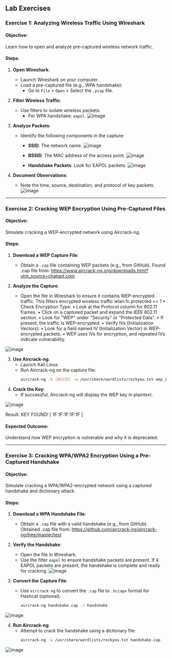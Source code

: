
## **Lab Exercises**
 
### **Exercise 1: Analyzing Wireless Traffic Using Wireshark**
 
#### **Objective**:
Learn how to open and analyze pre-captured wireless network traffic.
 
#### **Steps**:
1. **Open Wireshark**:
   - Launch Wireshark on your computer.
   - Load a pre-captured file (e.g., WPA handshake):
     - Go to `File` > `Open` > Select the `.pcap` file.
 
2. **Filter Wireless Traffic**:
   - Use filters to isolate wireless packets:
     - For WPA handshake: `eapol`.
  ![image](https://github.com/user-attachments/assets/e3676c92-d599-48f4-b292-290aaa4588e2)


3. **Analyze Packets**:
   - Identify the following components in the capture:
     - **SSID**: The network name.
     ![image](https://github.com/user-attachments/assets/b8faa963-e24a-4d20-9977-d325e290f786)

     - **BSSID**: The MAC address of the access point.
 ![image](https://github.com/user-attachments/assets/ad97aff8-b752-4e0e-b882-2cb183095b75)

     - **Handshake Packets**: Look for EAPOL packets.
  ![image](https://github.com/user-attachments/assets/e3ed6543-8b18-4644-aa94-3e8252b8dae1)

4. **Document Observations**:
   - Note the time, source, destination, and protocol of key packets.
  ![image](https://github.com/user-attachments/assets/31e6f306-f7c5-4a8e-926b-0ddc57ef47ab)

---
 
### **Exercise 2: Cracking WEP Encryption Using Pre-Captured Files**
 
#### **Objective**:
Simulate cracking a WEP-encrypted network using Aircrack-ng.
 
#### **Steps**:
1. **Download a WEP Capture File**:
   - Obtain a `.cap` file containing WEP packets (e.g., from GitHub).
Found .cap file from: https://www.aircrack-ng.org/downloads.html?utm_source=chatgpt.com
 
2. **Analyze the Capture**:
   - Open the file in Wireshark to ensure it contains WEP-encrypted traffic.
This filters encrypted wireless traffic
wlan.fc.protected == 1
•  Check Encryption Type:
•	Look at the Protocol column for 802.11 frames.
•	Click on a captured packet and expand the IEEE 802.11 section.
•	Look for "WEP" under "Security" or "Protected Data".
•	If present, the traffic is WEP-encrypted.
•  Verify IVs (Initialization Vectors):
•	Look for a field named IV (Initialization Vector) in WEP-encrypted packets.
•	WEP uses IVs for encryption, and repeated IVs indicate vulnerability.

 
 ![image](https://github.com/user-attachments/assets/c8328f59-de5f-4f44-a6ba-0a0e022e6a12)

3. **Use Aircrack-ng**:
   - Launch Kali Linux.
   - Run Aircrack-ng on the capture file:
     ```bash
     aircrack-ng -b [BSSID] -w /usr/share/wordlists/rockyou.txt wep_capture.cap
     ```
4. **Crack the Key**:
   - If successful, Aircrack-ng will display the WEP key in plaintext.

 ![image](https://github.com/user-attachments/assets/445514dc-82b1-4ea0-9c30-f2879ef48093)

 Result: KEY FOUND! [ 1F:1F:1F:1F:1F ]
#### **Expected Outcome**:
Understand how WEP encryption is vulnerable and why it is deprecated.
 
---
 
### **Exercise 3: Cracking WPA/WPA2 Encryption Using a Pre-Captured Handshake**
 
#### **Objective**:
Simulate cracking a WPA/WPA2-encrypted network using a captured handshake and dictionary attack.
 
#### **Steps**:
1. **Download a WPA Handshake File**:
   - Obtain a `.cap` file with a valid handshake (e.g., from GitHub).
Obtained .cap file from: https://github.com/aircrack-ng/aircrack-ng/tree/master/test
2. **Verify the Handshake**:
   - Open the file in Wireshark.
   - Use the filter `eapol` to ensure handshake packets are present.
If 4 EAPOL packets are present, the handshake is complete and ready for cracking.
 ![image](https://github.com/user-attachments/assets/32e5c717-03d5-46a6-b461-625dc5705737)

 
3. **Convert the Capture File**:
   - Use `aircrack-ng` to convert the `.cap` file to `.hccapx` format for Hashcat (optional):
     ```bash
     aircrack-ng handshake.cap -J handshake
     ```
 ![image](https://github.com/user-attachments/assets/139a4f1d-40a4-45b4-a74f-1524c3cd1b5d)





 
4. **Run Aircrack-ng**:
   - Attempt to crack the handshake using a dictionary file:
     ```bash
     aircrack-ng -w /usr/share/wordlists/rockyou.txt handshake.cap
     ```
 
  ![image](https://github.com/user-attachments/assets/c173cda7-7118-453e-a16b-301955850732)
